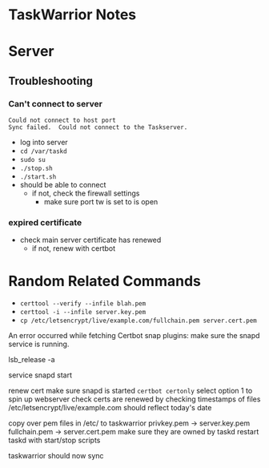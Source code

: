 # TaskWarrior Notes

# Server
## Troubleshooting
### Can't connect to server
```
Could not connect to host port
Sync failed.  Could not connect to the Taskserver.
```
* log into server
* `cd /var/taskd`
* `sudo su`
* `./stop.sh`
* `./start.sh`
* should be able to connect
    * if not, check the firewall settings 
        * make sure port tw is set to is open
### expired certificate
* check main server certificate has renewed
    * if not, renew with certbot

# Random Related Commands
* `certtool --verify --infile blah.pem`
* `certtool -i --infile server.key.pem`
* `cp /etc/letsencrypt/live/example.com/fullchain.pem server.cert.pem`

An error occurred while fetching Certbot snap plugins: make sure the snapd service is running.

lsb_release -a

service snapd start

renew cert
make sure snapd is started
`certbot certonly`
select option 1 to spin up webserver
check certs are renewed by checking timestamps of files /etc/letsencrypt/live/example.com
should reflect today's date

copy over pem files in /etc/ to taskwarrior
privkey.pem -> server.key.pem
fullchain.pem -> server.cert.pem
make sure they are owned by taskd
restart taskd with start/stop scripts

taskwarrior should now sync


